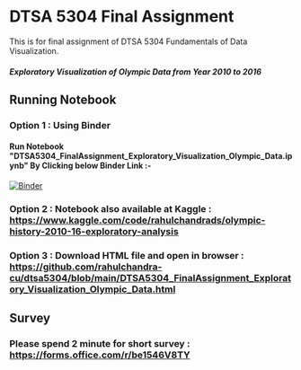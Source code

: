 # DTSA 5304 Final Assignment 
This is for final assignment of DTSA 5304 Fundamentals of Data Visualization.
##### Exploratory Visualization of Olympic Data from Year 2010 to 2016 




## Running Notebook

### Option 1 : Using Binder
#### Run Notebook "DTSA5304_FinalAssignment_Exploratory_Visualization_Olympic_Data.ipynb" By Clicking below Binder Link :- 

[![Binder](https://mybinder.org/badge_logo.svg)](https://mybinder.org/v2/gh/rahulchandra-cu/dtsa5304/HEAD)

### Option 2 : Notebook also available at Kaggle : https://www.kaggle.com/code/rahulchandrads/olympic-history-2010-16-exploratory-analysis

### Option 3 : Download HTML file and open in browser : https://github.com/rahulchandra-cu/dtsa5304/blob/main/DTSA5304_FinalAssignment_Exploratory_Visualization_Olympic_Data.html




## Survey 

### Please spend 2 minute for short survey : https://forms.office.com/r/be1546V8TY
